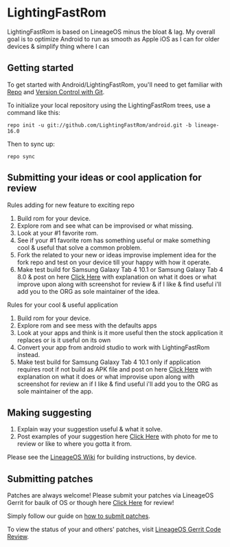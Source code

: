 LightingFastRom
===========
LightingFastRom is based on LineageOS minus the bloat & lag. My overall goal is to optimize Android to run as smooth as Apple iOS as I can for older devices & simplify thing where I can

Getting started
---------------

To get started with Android/LightingFastRom, you'll need to get
familiar with [Repo](https://source.android.com/source/using-repo.html) and [Version Control with Git](https://source.android.com/source/version-control.html).

To initialize your local repository using the LightingFastRom trees, use a command like this:
```
repo init -u git://github.com/LightingFastRom/android.git -b lineage-16.0
```
Then to sync up:
```
repo sync
```
Submitting your ideas or cool application for review
----------------------------------------------
Rules adding for new feature to exciting repo
1. Build rom for your device.
2. Explore rom and see what can be improvised or what missing.
3. Look at your #1 favorite rom.
4. See if your #1 favorite rom has something useful or make something cool & useful that solve a common problem.
5. Fork the related to your new or ideas improvise implement idea for the fork repo and test on your device till your happy with how it operate.
6. Make test build for Samsung Galaxy Tab 4 10.1 or Samsung Galaxy Tab 4 8.0 & post on here [Click Here](https://forum.xda-developers.com/tab-4/development/samsung-galaxy-tab-4-light-project-t3877643) with explanation on what it does or what improve upon along with screenshot for review & if I like & find useful i'll add you to the ORG as sole maintainer of the idea.

Rules for your cool & useful application
1. Build rom for your device.
2. Explore rom and see mess with the defaults apps
3. Look at your apps and think is it more useful then the stock application it replaces or is it useful on its own 
5. Convert your app from android studio to work with LightingFastRom instead.
6. Make test build for Samsung Galaxy Tab 4 10.1 only if application requires root if not build as APK file and post on here [Click Here](https://forum.xda-developers.com/tab-4/development/samsung-galaxy-tab-4-light-project-t3877643) with explanation on what it does or what improvise upon along with screenshot for review an if I like & find useful i'll add you to the ORG as sole maintainer of the app.

Making suggesting
----------------------------------------------
1. Explain way your suggestion useful & what it solve.
2. Post examples of your suggestion here [Click Here](https://forum.xda-developers.com/tab-4/development/samsung-galaxy-tab-4-light-project-t3877643) with photo for me to review or like to where you gotta it from.

Please see the [LineageOS Wiki](https://wiki.lineageos.org/) for building instructions, by device.

Submitting patches
------------------
Patches are always welcome! Please submit your patches via LineageOS Gerrit for baulk of OS or though here [Click Here](https://forum.xda-developers.com/tab-4/development/samsung-galaxy-tab-4-light-project-t3877643) for review!

Simply follow our guide on [how to submit patches](https://wiki.lineageos.org/submitting-patch-howto.html).

To view the status of your and others' patches, visit [LineageOS Gerrit Code Review](https://review.lineageos.org/).
